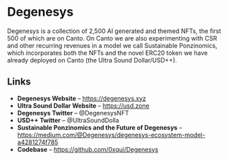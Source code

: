 # Degenesys

Degenesys is a collection of 2,500 AI generated and themed NFTs, the first 500 of which are on Canto. On Canto we are also experimenting with CSR and other recurring revenues in a model we call Sustainable Ponzinomics, which incorporates both the NFTs and the novel ERC20 token we have already deployed on Canto (the Ultra Sound Dollar/USD++).

## Links

* **Degenesys Website** – https://degenesys.xyz
* **Ultra Sound Dollar Website** – https://usd.zone
* **Degenesys Twitter** – @DegenesysNFT
* **USD++ Twitter** – @UltraSoundDolla
* **Sustainable Ponzinomics and the Future of Degenesys** – https://medium.com/@Degenesys/degenesys-ecosystem-model-a4281274f785
* **Codebase** – https://github.com/0xqui/Degenesys